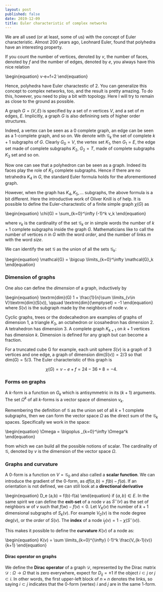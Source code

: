 ```yaml
---
layout: post
published: false
date: 2019-12-09
title: Euler characteristic of complex networks
---
```



We are all used (or at least, some of us) with the concept of Euler characteristic.
Almost 200 years ago, Leohnard Euler, found that polyhedra have an interesting property.

If you count the number of vertices, denoted by $v$, the number of faces, denoted by $f$ and the number of edges, denoted by $e$, you always have this nice relation

\begin{equation}
v-e+f=2
\end{equation}

Hence, polyhedra have Euler charactestic of 2.
You can generalize this concept to complex networks, too, and the result is pretty amazing.
To do this, however, you need to play a bit with topology. Here I will try to remain as close to the ground as possible.

A graph $G=(V,E)$ is specified by a set of $n$ vertices $V$, and a set of $m$ edges, $E$.
Implicitly, a graph $G$ is also definining sets of higher order structures.

Indeed, a vertex can be seen as a $0$ complete graph, an edge can be seen as a $1$-complete graph, and so on.
We denote with $\mathcal{G}_k$ the set of complete $k+1$ subgraphs of $G$. Clearly $G_0=V$, the vertex set $K_1$, then $G_1=E$, the edge set made of complete subgraphs $K_2$, $G_2=T$, made of complete subgraphs $K_3$ set and so on.

Now one can see that a polyhedron can be seen as a graph.
Indeed its faces play the role of $K_3$ complete subgraphs. Hence if there are no tetrahedra $K_4$ in $G$, the standard Euler formula holds for the aforementioned graph.

However, when the graph has $K_4,K_5,\ldots$ subgraphs, the above formula is a bit different.
Here the introductive work of Oliver Knill is of help.
It is possible to define the Euler-charactestic of a finite simple graph $\chi(G)$ as

\begin{equation}
\chi(G) = \sum_{k=0}^\infty (-1)^k v_k
\end{equation}

where $v_k$ is the cardinality of the set $\mathcal{G}_k$ or in simple words the number of $k+1$ complete subgraphs inside the graph $G$.
Mathematicians like to call the number of vertices $n$ in $G$ with the word *order*, and the number of links $m$ with the word *size*.

We can identify the set $\mathcal{G}$ as the union of all the sets $\mathcal{G}_{k}$:

\begin{equation}
\mathcal{G} = \bigcup \limits_{k=0}^\infty \mathcal{G}_k
\end{equation}

### Dimension of graphs
One also can define the *dimension* of a graph, inductively by

\begin{equation}
\textrm{dim}(G) 1 + \frac{1}{n}\sum \limits_{v\in V}\textrm{dim}(S(v)), \qquad \textrm{dim}(\emptyset) = -1
\end{equation}
where $S(v)$ is the subgraph made by the neighbors of node $v$.

Cyclic graphs, trees or the dodecahedron are examples of graphs of dimension $1$, a triangle $K_3$, an octahedron or icosahedron has dimension $2$.
A tetrahedron has dimension $3$.
A complete graph $K_{k+1}$ on $k + 1$ vertices has dimension $k$.
Dimension is defined for any graph but can become a fraction.

For a truncated cube G for example, each unit sphere $S(v)$ is a graph of $3$ vertices and one edge, a graph of dimension $\textrm{dim}(S(v)) = 2/3$ so that $\textrm{dim}(G) = 5/3$.
The Euler characteristic of this graph is 

$$\chi(G) = v − e + f = 24 − 36 + 8 = −4.$$

### Forms on graphs
A $k$-form is a function on $G_k$ which is antisymmetric in its $(k + 1)$ arguments.
The set $\Omega^k$ of all $k$-forms is a vector space of dimension $v_k$.

Remembering the definition of $\mathcal{G}$ as the union set of all $k+1$ complete subgraphs, then we can form the vector space $\Omega$ as the direct sum of the $\mathcal{G}_k$ spaces.
Specifically we work in the space:

\begin{equation}
\Omega = \bigoplus _{k=0}^\infty \Omega^k
\end{equation}

from which we can build all the possible notions of scalar. The cardinality of $\mathcal{G}$, denoted by $v$ is the dimension of the vector space $\Omega$.

### Graphs and curvature
A $0$-form is a function on $V = \mathcal{G}_0$ and also called a **scalar function**.
We can introduce the gradient of the 0-form, as $df(a,b) = f(b)-f(a)$.
If an orientation is not defined, we can still look at a **directional derivative**

\begin{equation}
D_e (a,b) = f(b)-f(a)
\end{equation}
if $\{a,b\} \in E$. In the same spirit we can define the **exit-set** of a node $v$ as $S^{-}(v)$ as the set of neighbors $w$ of $v$ such that $f(w)-f(v)<0$.
Let $V_K(v)$ the number of $k+1$ dimensional subgraphs of $S_k(v)$. For example $V_0(v)$ is the node degree $\textrm{deg}(v)$, or the *order* of $S(v)$.
The **index** of a node $i_f(v) = 1 - \chi(S^{-}(v))$.

This makes it possible to define the **curvature** $K(v)$ of a node as:

\begin{equation}
K(v) = \sum \limits_{k=0}^{\infty} (-1)^k \frac{V_{k-1}(v)}{k+1}
\end{equation}


#### Dirac operator on graphs
We define the **Dirac operator** of a graph $\mathcal{D}$, represented by the Dirac matrix $\mathcal{D} : \Omega \to \Omega$ that is zero everywhere, expect for $D_{ij}=\pm 1$ if the object $i \subset j$ or $j\subset i$. In other words, the first upper-left block of $n \times n$ denotes the links, so saying $i\subset j$ indicates that the 0-form (vertex) $i$ and $j$ are in the same $1$-form.